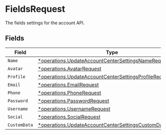 # FieldsRequest

The fields settings for the account API.


## Fields

| Field                                                                                                                               | Type                                                                                                                                | Required                                                                                                                            | Description                                                                                                                         |
| ----------------------------------------------------------------------------------------------------------------------------------- | ----------------------------------------------------------------------------------------------------------------------------------- | ----------------------------------------------------------------------------------------------------------------------------------- | ----------------------------------------------------------------------------------------------------------------------------------- |
| `Name`                                                                                                                              | [*operations.UpdateAccountCenterSettingsNameRequest](../../models/operations/updateaccountcentersettingsnamerequest.md)             | :heavy_minus_sign:                                                                                                                  | N/A                                                                                                                                 |
| `Avatar`                                                                                                                            | [*operations.AvatarRequest](../../models/operations/avatarrequest.md)                                                               | :heavy_minus_sign:                                                                                                                  | N/A                                                                                                                                 |
| `Profile`                                                                                                                           | [*operations.UpdateAccountCenterSettingsProfileRequest](../../models/operations/updateaccountcentersettingsprofilerequest.md)       | :heavy_minus_sign:                                                                                                                  | N/A                                                                                                                                 |
| `Email`                                                                                                                             | [*operations.EmailRequest](../../models/operations/emailrequest.md)                                                                 | :heavy_minus_sign:                                                                                                                  | N/A                                                                                                                                 |
| `Phone`                                                                                                                             | [*operations.PhoneRequest](../../models/operations/phonerequest.md)                                                                 | :heavy_minus_sign:                                                                                                                  | N/A                                                                                                                                 |
| `Password`                                                                                                                          | [*operations.PasswordRequest](../../models/operations/passwordrequest.md)                                                           | :heavy_minus_sign:                                                                                                                  | N/A                                                                                                                                 |
| `Username`                                                                                                                          | [*operations.UsernameRequest](../../models/operations/usernamerequest.md)                                                           | :heavy_minus_sign:                                                                                                                  | N/A                                                                                                                                 |
| `Social`                                                                                                                            | [*operations.SocialRequest](../../models/operations/socialrequest.md)                                                               | :heavy_minus_sign:                                                                                                                  | N/A                                                                                                                                 |
| `CustomData`                                                                                                                        | [*operations.UpdateAccountCenterSettingsCustomDataRequest](../../models/operations/updateaccountcentersettingscustomdatarequest.md) | :heavy_minus_sign:                                                                                                                  | N/A                                                                                                                                 |